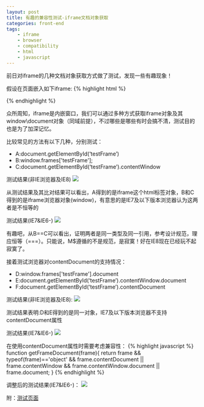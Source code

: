 ```yaml
---
layout: post
title: 有趣的兼容性测试-iframe文档对象获取
categories: front-end
tags:
    - iframe
    - browser
    - compatibility
    - html
    - javascript
---
```


前日对iframe的几种文档对象获取方式做了测试，发现一些有趣现象！

假设在页面嵌入如下iframe:
{% highlight html %}
<iframe id="testFrame" name="testFrame" src="#" frameborder="0" border="0" scrolling="no" style="display:none"></iframe>
{% endhighlight %}

众所周知，iframe是内嵌窗口，我们可以通过多种方式获取iframe对象及其window\document对象（同域前提），不过哪些是哪些有时会搞不清，测试目的也是为了加深记忆。

比较常见的方法有以下几种，分别测试：

* A:document.getElementById(‘testFrame’)
* B:window.frames['testFrame'];
* C:document.getElementById(‘testFrame’).contentWindow

测试结果(非IE浏览器及IE8)
<img src="http://nunumick.me/lab/201003/2010-03-05_235442.png" />

从测试结果及其比对结果可以看出，A得到的是iframe这个html标签对象，B和C得到的是iframe浏览器对象(window)，有意思的是IE7及以下版本浏览器认为这两者是不恒等的


测试结果(IE7&IE6-)
<img src="http://nunumick.me/lab/201003/2010-03-05_235720.png" />

有趣吧，从B==C可以看出，证明两者是同一类型及同一引用，参考设计规范，理应恒等（===）。只能说，M$遵循的不是规范，是寂寞！好在IE8现在已经玩不起寂寞了。


接着测试浏览器对contentDocument的支持情况：

* D:window.frames['testFrame'].document
* E:document.getElementById(‘testFrame’).contentWindow.document
* F:document.getElementById(‘testFrame’).contentDocument

测试结果(非IE浏览器及IE8):
<img src="http://nunumick.me/lab/201003/2010-03-05_235507.png" />

测试结果表明:D和E得到的是同一对象，IE7及以下版本浏览器不支持contentDocument属性

测试结果(IE7&IE6-)
<img src="http://nunumick.me/lab/201003/2010-03-05_235805.png" />

在使用contentDocument属性时需要考虑兼容性：
{% highlight javascript %}
function getFrameDocument(frame){
    return frame && typeof(frame)=='object' && frame.contentDocument || frame.contentWindow && frame.contentWindow.document || frame.document;
}
{% endhighlight %}

调整后的测试结果(IE7&IE6-)：
<img src="http://nunumick.me/lab/201003/2010-03-05_235821.png" />

附：<a href="http://nunumick.me/lab/201003/iframe_content.html" target="_blank">测试页面</a>


